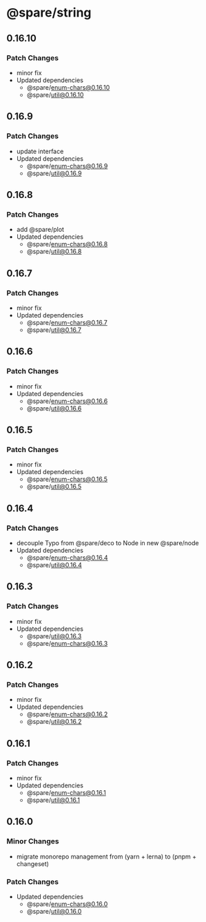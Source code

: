 # @spare/string

## 0.16.10

### Patch Changes

- minor fix
- Updated dependencies
  - @spare/enum-chars@0.16.10
  - @spare/util@0.16.10

## 0.16.9

### Patch Changes

- update interface
- Updated dependencies
  - @spare/enum-chars@0.16.9
  - @spare/util@0.16.9

## 0.16.8

### Patch Changes

- add @spare/plot
- Updated dependencies
  - @spare/enum-chars@0.16.8
  - @spare/util@0.16.8

## 0.16.7

### Patch Changes

- minor fix
- Updated dependencies
  - @spare/enum-chars@0.16.7
  - @spare/util@0.16.7

## 0.16.6

### Patch Changes

- minor fix
- Updated dependencies
  - @spare/enum-chars@0.16.6
  - @spare/util@0.16.6

## 0.16.5

### Patch Changes

- minor fix
- Updated dependencies
  - @spare/enum-chars@0.16.5
  - @spare/util@0.16.5

## 0.16.4

### Patch Changes

- decouple Typo from @spare/deco to Node in new @spare/node
- Updated dependencies
  - @spare/enum-chars@0.16.4
  - @spare/util@0.16.4

## 0.16.3

### Patch Changes

- minor fix
- Updated dependencies
  - @spare/util@0.16.3
  - @spare/enum-chars@0.16.3

## 0.16.2

### Patch Changes

- minor fix
- Updated dependencies
  - @spare/enum-chars@0.16.2
  - @spare/util@0.16.2

## 0.16.1

### Patch Changes

- minor fix
- Updated dependencies
  - @spare/enum-chars@0.16.1
  - @spare/util@0.16.1

## 0.16.0

### Minor Changes

- migrate monorepo management from (yarn + lerna) to (pnpm + changeset)

### Patch Changes

- Updated dependencies
  - @spare/enum-chars@0.16.0
  - @spare/util@0.16.0
